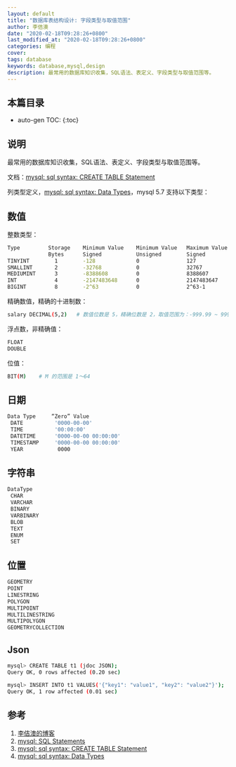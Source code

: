 ```yaml
---
layout: default
title: "数据库表结构设计: 字段类型与取值范围"
author: 李佶澳
date: "2020-02-18T09:28:26+0800"
last_modified_at: "2020-02-18T09:28:26+0800"
categories: 编程
cover: 
tags: database
keywords: database,mysql,design
description: 最常用的数据库知识收集，SQL语法、表定义、字段类型与取值范围等。
---
```


## 本篇目录

* auto-gen TOC:
{:toc}

## 说明

最常用的数据库知识收集，SQL语法、表定义、字段类型与取值范围等。

文档：[mysql: sql syntax: CREATE TABLE Statement][3]

列类型定义，[mysql: sql syntax: Data Types][4]，mysql 5.7 支持以下类型：

## 数值

整数类型：

```sh
Type         Storage    Minimum Value    Minimum Value   Maximum Value   Maximum Value
             Bytes      Signed           Unsigned        Signed          Unsigned
TINYINT        1        -128             0               127             255
SMALLINT       2        -32768           0               32767           65535
MEDIUMINT      3        -8388608         0               8388607         16777215
INT            4        -2147483648      0               2147483647      4294967295
BIGINT         8        -2^63            0               2^63-1          2^64-1
```

精确数值，精确的十进制数：

```sh
salary DECIMAL(5,2)   # 数值位数是 5，精确位数是 2，取值范围为：-999.99 ~ 999.99
```

浮点数，非精确值：

```sh
FLOAT
DOUBLE
```

位值：

```sh
BIT(M)    # M 的范围是 1～64
```

## 日期

```sh
Data Type     “Zero” Value
 DATE          '0000-00-00'
 TIME          '00:00:00'
 DATETIME      '0000-00-00 00:00:00'
 TIMESTAMP     '0000-00-00 00:00:00'
 YEAR           0000
```

## 字符串

```sh
DataType   
 CHAR
 VARCHAR
 BINARY
 VARBINARY
 BLOB
 TEXT
 ENUM
 SET
```

## 位置

```sh
GEOMETRY
POINT
LINESTRING
POLYGON 
MULTIPOINT
MULTILINESTRING
MULTIPOLYGON
GEOMETRYCOLLECTION 
```

## Json

```sh
mysql> CREATE TABLE t1 (jdoc JSON);
Query OK, 0 rows affected (0.20 sec)

mysql> INSERT INTO t1 VALUES('{"key1": "value1", "key2": "value2"}');
Query OK, 1 row affected (0.01 sec)
```

## 参考

1. [李佶澳的博客][1]
2. [mysql: SQL Statements][2]
3. [mysql: sql syntax: CREATE TABLE Statement][3]
4. [mysql: sql syntax: Data Types][4]

[1]: https://www.lijiaocn.com "李佶澳的博客"
[2]: https://dev.mysql.com/doc/refman/5.7/en/sql-statements.html "mysql: SQL Statements"
[3]: https://dev.mysql.com/doc/refman/5.7/en/create-table.html "mysql: sql syntax: CREATE TABLE Statement"
[4]: https://dev.mysql.com/doc/refman/5.7/en/data-types.html "mysql: sql syntax: Data Types"

